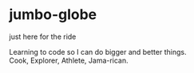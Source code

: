 # jumbo-globe
just here for the ride

Learning to code so I can do bigger and better things.  
Cook, Explorer, Athlete, Jama-rican. 
